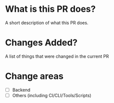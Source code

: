# What is this PR does?

A short description of what this PR does.

# Changes Added?

A list of things that were changed in the current PR

# Change areas

- [ ] Backend
- [ ] Others (including CI/CLI/Tools/Scripts)